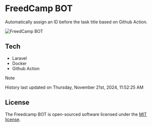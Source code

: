 # FreedCamp BOT

Automatically assign an ID before the task title based on Github Action.

![FreedCamp BOT](https://repository-images.githubusercontent.com/737932867/7d34798b-2680-471c-b089-a78a718d3d6a)

## Tech

- Laravel
- Docker
- Github Action

> [!NOTE]  
> History last updated on Thursday, November 21st, 2024, 11:52:25 AM

## License

The Freedcamp BOT is open-sourced software licensed under the [MIT license](https://opensource.org/licenses/MIT).
